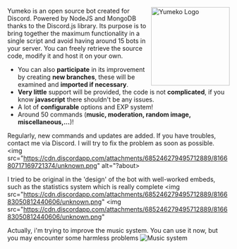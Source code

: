 <img src="https://cdn.discordapp.com/attachments/685246279495712889/816676785788813332/avatar.jpg" align="right"
     alt="Yumeko Logo" width="178" height="178">

Yumeko is an open source bot created for Discord. Powered by NodeJS and MongoDB thanks to the Discord.js library.
Its purpose is to bring together the maximum functionality in a single script and avoid having around 15 bots in your server. 
You can freely retrieve the source code, modify it and host it on your own.


* You can also **participate** in its improvement by creating **new branches**, these will be examined and **imported if necessary**.
* **Very little** support will be provided, the code is not **complicated**, if you know **javascript** there shouldn't be any issues.
* A lot of **configurable** options and EXP system!
* Around 50 commands (**music, moderation, random image, miscellaneous,...**)!

Regularly, new commands and updates are added. If you have troubles, contact me via Discord. I will try to fix the problem as soon as possible.
<img src="https://cdn.discordapp.com/attachments/685246279495712889/816680717169721374/unknown.png" alt="?about>

I tried to be original in the 'design' of the bot with well-worked embeds, such as the statistics system which is really complete
<img src="https://cdn.discordapp.com/attachments/685246279495712889/816683050812440606/unknown.png"
<img src="https://cdn.discordapp.com/attachments/685246279495712889/816683050812440606/unknown.png"

Actually, i'm trying to improve the music system. You can use it now, but you may encounter some harmless problems
<img src="https://cdn.discordapp.com/attachments/685246279495712889/816682150451347496/unknown.png" alt="Music system">
